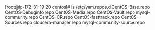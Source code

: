 [root@ip-172-31-19-20 centos]# ls /etc/yum.repos.d
CentOS-Base.repo  CentOS-Debuginfo.repo  CentOS-Media.repo    CentOS-Vault.repo      mysql-community.repo
CentOS-CR.repo    CentOS-fasttrack.repo  CentOS-Sources.repo  cloudera-manager.repo  mysql-community-source.repo
